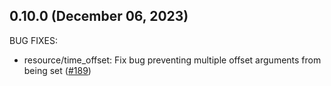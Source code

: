 ## 0.10.0 (December 06, 2023)

BUG FIXES:

* resource/time_offset: Fix bug preventing multiple offset arguments from being set ([#189](https://github.com/hashicorp/terraform-provider-time/issues/189))

